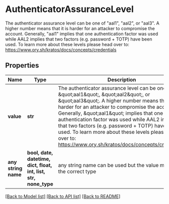 # AuthenticatorAssuranceLevel

The authenticator assurance level can be one of \"aal1\", \"aal2\", or \"aal3\". A higher number means that it is harder for an attacker to compromise the account.  Generally, \"aal1\" implies that one authentication factor was used while AAL2 implies that two factors (e.g. password + TOTP) have been used.  To learn more about these levels please head over to: https://www.ory.sh/kratos/docs/concepts/credentials

## Properties
Name | Type | Description | Notes
------------ | ------------- | ------------- | -------------
**value** | **str** | The authenticator assurance level can be one of \&quot;aal1\&quot;, \&quot;aal2\&quot;, or \&quot;aal3\&quot;. A higher number means that it is harder for an attacker to compromise the account.  Generally, \&quot;aal1\&quot; implies that one authentication factor was used while AAL2 implies that two factors (e.g. password + TOTP) have been used.  To learn more about these levels please head over to: https://www.ory.sh/kratos/docs/concepts/credentials |  must be one of ["aal0", "aal1", "aal2", "aal3", ]
**any string name** | **bool, date, datetime, dict, float, int, list, str, none_type** | any string name can be used but the value must be the correct type | [optional]

[[Back to Model list]](../README.md#documentation-for-models) [[Back to API list]](../README.md#documentation-for-api-endpoints) [[Back to README]](../README.md)


